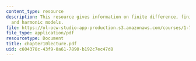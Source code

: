 ```yaml
---
content_type: resource
description: This resource gives information on finite difference, finite element,
  and harmonic models.
file: https://ol-ocw-studio-app-production.s3.amazonaws.com/courses/1-77-water-quality-control-spring-2006/c604378c43f90a617890b192c7ec47d8_chapter10lecture.pdf
file_type: application/pdf
resourcetype: Document
title: chapter10lecture.pdf
uid: c604378c-43f9-0a61-7890-b192c7ec47d8
---
```

